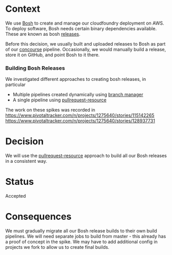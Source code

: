 Context
=======
We use [Bosh](https://bosh.io/) to create and manage our cloudfoundry deployment on AWS.
To deploy software, Bosh needs certain binary dependencies available.
These are known as bosh [releases](https://bosh.io/docs/release.html).

Before this decision, we usually built and uploaded releases to Bosh as part of our [concourse](https://concourse.ci/) pipeline.
Occasionally, we would manually build a release, store it on GitHub, and point Bosh to it there. 

### Building Bosh Releases

We investigated different approaches to creating bosh releases, in particular

* Multiple pipelines created dynamically using [branch manager](https://github.com/alphagov/paas-concourse-branch-manager)
* A single pipeline using [pullrequest-resource](https://github.com/jtarchie/pullrequest-resource)

The work on these spikes was recorded in
https://www.pivotaltracker.com/n/projects/1275640/stories/115142265
https://www.pivotaltracker.com/n/projects/1275640/stories/128937731

Decision
========
We will use the [pullrequest-resource](https://github.com/jtarchie/pullrequest-resource) approach to build all our Bosh releases in a consistent way.

Status
======
Accepted

Consequences
============
We must gradually migrate all our Bosh release builds to their own build pipelines.
We will need separate jobs to build from master - this already has a proof of concept in the spike.
We may have to add additional config in projects we fork to allow us to create final builds.
